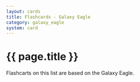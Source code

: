 ```yaml
---
layout: cards
title: Flashcards - Galaxy Eagle
category: galaxy_eagle
system: card
---
```


# {{ page.title }}

Flashcarts on this list are based on the Galaxy Eagle.